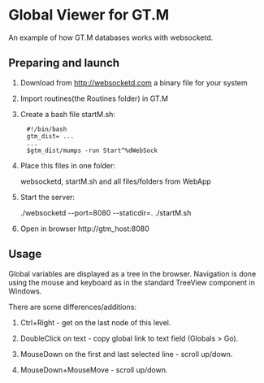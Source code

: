 # Global Viewer for GT.M

 An example of how GT.M databases works with websocketd.

## Preparing and launch

 1. Download from http://websocketd.com a binary file for your system

 2. Import routines(the Routines folder) in GT.M

 3. Create a bash file startM.sh:
```
     #!/bin/bash
     gtm_dist= ...
     ...
     $gtm_dist/mumps -run Start^%dWebSock
```
 4. Place this files in one folder:

     websocketd, startM.sh and all files/folders from WebApp

 5. Start the server:

    ./websocketd --port=8080 --staticdir=. ./startM.sh

 6. Open in browser http://gtm_host:8080

## Usage

 Global variables are displayed as a tree in the browser.
 Navigation is done using the mouse and keyboard as in the standard TreeView component in Windows.

 There are some differences/additions: 
 
 1. Ctrl+Right - get on the last node of this level. 

 2. DoubleClick on text - copy global link to text field (Globals > Go). 

 3. MouseDown on the first and last selected line - scroll up/down. 

 4. MouseDown+MouseMove - scroll up/down.

